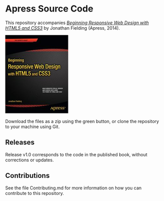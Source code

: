 # Apress Source Code

This repository accompanies [*Beginning Responsive Web Design with HTML5 and CSS3*](http://www.apress.com/9781430266945) by Jonathan Fielding (Apress, 2014).

![Cover image](9781430266945.jpg)

Download the files as a zip using the green button, or clone the repository to your machine using Git.

## Releases

Release v1.0 corresponds to the code in the published book, without corrections or updates.

## Contributions

See the file Contributing.md for more information on how you can contribute to this repository.
